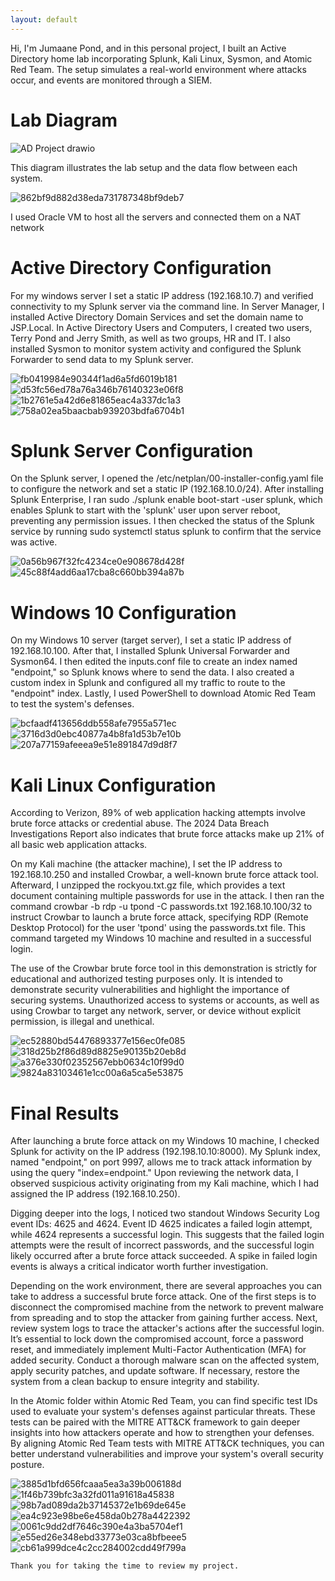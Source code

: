 ```yaml
---
layout: default
---
```


Hi, I'm Jumaane Pond, and in this personal project, I built an Active Directory home lab incorporating Splunk, Kali Linux, Sysmon, and Atomic Red Team. The setup simulates a real-world environment where attacks occur, and events are monitored through a SIEM.







# Lab Diagram

![AD Project drawio](https://github.com/user-attachments/assets/7f01f634-2d8e-44f5-a0c4-7692bd9f230f)

This diagram illustrates the lab setup and the data flow between each system. 

![862bf9d882d38eda731787348bf9deb7](https://github.com/user-attachments/assets/626561bd-6e50-4059-9897-921c8c2a1360)

I used Oracle VM to host all the servers and connected them on a NAT network

# Active Directory Configuration

For my windows server I set a static IP address (192.168.10.7) and verified connectivity to my Splunk server via the command line. In Server Manager, I installed Active Directory Domain Services and set the domain name to JSP.Local. In Active Directory Users and Computers, I created two users, Terry Pond and Jerry Smith, as well as two groups, HR and IT. I also installed Sysmon to monitor system activity and configured the Splunk Forwarder to send data to my Splunk server.

![fb0419984e90344f1ad6a5fd6019b181](https://github.com/user-attachments/assets/25d5e680-4fe7-4300-9583-97110a126a1e)
![d53fc56ed78a76a346b76140323e06f8](https://github.com/user-attachments/assets/bb307381-4cfc-4575-b677-ce52bb69015d)
![1b2761e5a42d6e81865eac4a337dc1a3](https://github.com/user-attachments/assets/2f47482c-5d88-4ad1-bddb-ab4c5bff2c76)![758a02ea5baacbab939203bdfa6704b1](https://github.com/user-attachments/assets/919af5f9-610d-418b-a217-f7c72e5c0179)














# Splunk Server Configuration

On the Splunk server, I opened the /etc/netplan/00-installer-config.yaml file to configure the network and set a static IP (192.168.10.0/24). After installing Splunk Enterprise, I ran sudo ./splunk enable boot-start -user splunk, which enables Splunk to start with the 'splunk' user upon server reboot, preventing any permission issues. I then checked the status of the Splunk service by running sudo systemctl status splunk to confirm that the service was active.

![0a56b967f32fc4234ce0e908678d428f](https://github.com/user-attachments/assets/854c7420-ab2e-4903-ae1d-9ef048ca519b)
![45c88f4add6aa17cba8c660bb394a87b](https://github.com/user-attachments/assets/a37519be-7c53-4e68-b576-380002afb600)



# Windows 10 Configuration

On my Windows 10 server (target server), I set a static IP address of 192.168.10.100. After that, I installed Splunk Universal Forwarder and Sysmon64. I then edited the inputs.conf file to create an index named "endpoint," so Splunk knows where to send the data. I also created a custom index in Splunk and configured all my traffic to route to the "endpoint" index. Lastly, I used PowerShell to download Atomic Red Team to test the system's defenses.

![bcfaadf413656ddb558afe7955a571ec](https://github.com/user-attachments/assets/12fb6d1f-dcd7-4b75-879f-66ea85eb067e)
![3716d3d0ebc40877a4b8fa1d53b7e10b](https://github.com/user-attachments/assets/6c44eb4a-3a69-4a8d-80b8-4acfd1a2498d)
![207a77159afeeea9e51e891847d9d8f7](https://github.com/user-attachments/assets/0e8bd271-41eb-4686-8da6-ebb3d8b6074d)





# Kali Linux Configuration

According to Verizon, 89% of web application hacking attempts involve brute force attacks or credential abuse. The 2024 Data Breach Investigations Report also indicates that brute force attacks make up 21% of all basic web application attacks.

On my Kali machine (the attacker machine), I set the IP address to 192.168.10.250 and installed Crowbar, a well-known brute force attack tool. Afterward, I unzipped the rockyou.txt.gz file, which provides a text document containing multiple passwords for use in the attack. I then ran the command crowbar -b rdp -u tpond -C passwords.txt 192.168.10.100/32 to instruct Crowbar to launch a brute force attack, specifying RDP (Remote Desktop Protocol) for the user 'tpond' using the passwords.txt file. This command targeted my Windows 10 machine and resulted in a successful login.

The use of the Crowbar brute force tool in this demonstration is strictly for educational and authorized testing purposes only. It is intended to demonstrate security vulnerabilities and highlight the importance of securing systems. Unauthorized access to systems or accounts, as well as using Crowbar to target any network, server, or device without explicit permission, is illegal and unethical.

![ec52880bd54476893377e156ec0fe085](https://github.com/user-attachments/assets/30f65528-8462-4184-ae7e-18e51e50669d)
![318d25b2f86d89d8825e90135b20eb8d](https://github.com/user-attachments/assets/9aa43855-6839-4d06-8475-a9a78687919e)
![a376e330f02352567ebb0634c10f99d0](https://github.com/user-attachments/assets/0ac30a59-51ba-4ab0-9ce1-ae090e6aec43)
![9824a83103461e1cc00a6a5ca5e53875](https://github.com/user-attachments/assets/b5a00c1f-400f-43a3-b16e-d30438e88699)




# Final Results


After launching a brute force attack on my Windows 10 machine, I checked Splunk for activity on the IP address (192.198.10.10:8000). My Splunk index, named "endpoint," on port 9997, allows me to track attack information by using the query "index=endpoint." Upon reviewing the network data, I observed suspicious activity originating from my Kali machine, which I had assigned the IP address (192.168.10.250).

Digging deeper into the logs, I noticed two standout Windows Security Log event IDs: 4625 and 4624. Event ID 4625 indicates a failed login attempt, while 4624 represents a successful login. This suggests that the failed login attempts were the result of incorrect passwords, and the successful login likely occurred after a brute force attack succeeded. A spike in failed login events is always a critical indicator worth further investigation.

Depending on the work environment, there are several approaches you can take to address a successful brute force attack. One of the first steps is to disconnect the compromised machine from the network to prevent malware from spreading and to stop the attacker from gaining further access. Next, review system logs to trace the attacker's actions after the successful login.  It’s essential to lock down the compromised account, force a password reset, and immediately implement Multi-Factor Authentication (MFA) for added security. Conduct a thorough malware scan on the affected system, apply security patches, and update software. If necessary, restore the system from a clean backup to ensure integrity and stability.

In the Atomic folder within Atomic Red Team, you can find specific test IDs used to evaluate your system's defenses against particular threats. These tests can be paired with the MITRE ATT&CK framework to gain deeper insights into how attackers operate and how to strengthen your defenses. By aligning Atomic Red Team tests with MITRE ATT&CK techniques, you can better understand vulnerabilities and improve your system's overall security posture.

![3885d1bfd656fcaaa5ea3a39b006188d](https://github.com/user-attachments/assets/12a2c7a9-4f2e-49a7-a7c7-88740e1a53eb)
![1f46b739bfc3a32fd011a91618a45838](https://github.com/user-attachments/assets/4b90c5c3-412c-43dd-99b3-1171a8f6f8b5)
![98b7ad089da2b37145372e1b69de645e](https://github.com/user-attachments/assets/1d6e9e40-1dfa-40b3-911f-017a87db8bef)
![ea4c923e98be6e458da0b278a4422392](https://github.com/user-attachments/assets/d927ef14-4193-4bad-9699-e93a75fb9ef9)
![0061c9dd2df7646c390e4a3ba5704ef1](https://github.com/user-attachments/assets/1f1588fe-c747-4e0e-b5f0-5ee5188d6f33)
![e55ed26e348ebd33773e03ca8bfbeee5](https://github.com/user-attachments/assets/1af71176-b84b-4ece-aef7-1038dbd8f4dd)
![cb61a999dce4c2cc284002cdd49f799a](https://github.com/user-attachments/assets/b81b26cd-84da-41a7-bfe5-21704fa2c12a)


























```
Thank you for taking the time to review my project.
```
